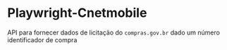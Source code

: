 # Playwright-Cnetmobile
API para fornecer dados de licitação do `compras.gov.br` dado um número identificador de compra
